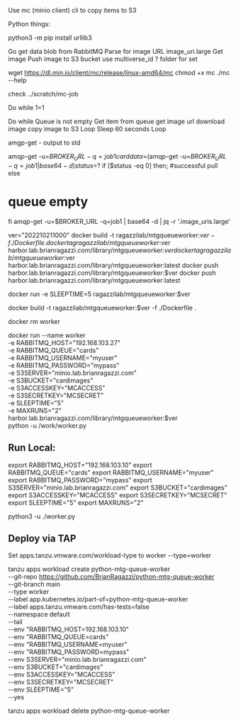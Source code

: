 Use mc (minio client) cli to copy items to S3

Python things:

python3 -m pip install urllib3



Go get data blob from RabbitMQ
Parse for image URL
 image_uri.large
Get image
Push image to S3 bucket
  use multiverse_id ?
  folder for set



  wget https://dl.min.io/client/mc/release/linux-amd64/mc
  chmod +x mc
  ./mc --help


  check ../scratch/mc-job



Do while 1=1

  Do while Queue is not empty
    Get item from queue
      get image url
      download image
      copy image to S3
  Loop
  Sleep 60 seconds
Loop


amgp-get - output to std

amqp-get -u=$BROKER_URL -q=job1
carddata=$(amqp-get -u=$BROKER_URL -q=job1 | base64 -d)
status=$?
if [$status -eq 0] then;
  #successful pull
else
  # queue empty

fi
amqp-get -u=$BROKER_URL -q=job1 | base64 -d | jq -r '.image_uris.large'



ver="202210211000"
docker build -t ragazzilab/mtgqueueworker:$ver -f ./Dockerfile .
docker tag ragazzilab/mtgqueueworker:$ver harbor.lab.brianragazzi.com/library/mtgqueueworker:$ver
docker tag ragazzilab/mtgqueueworker:$ver harbor.lab.brianragazzi.com/library/mtgqueueworker:latest
docker push harbor.lab.brianragazzi.com/library/mtgqueueworker:$ver
docker push harbor.lab.brianragazzi.com/library/mtgqueueworker:latest


docker run -e SLEEPTIME=5 ragazzilab/mtgqueueworker:$ver

docker build -t ragazzilab/mtgqueueworker:$ver -f ./Dockerfile .

docker rm worker

docker run --name worker \
  -e RABBITMQ_HOST="192.168.103.27" \
  -e RABBITMQ_QUEUE="cards" \
  -e RABBITMQ_USERNAME="myuser" \
  -e RABBITMQ_PASSWORD="mypass" \
  -e S3SERVER="minio.lab.brianragazzi.com" \
  -e S3BUCKET="cardimages" \
  -e S3ACCESSKEY="MCACCESS" \
  -e S3SECRETKEY="MCSECRET" \
  -e SLEEPTIME="5" \
  -e MAXRUNS="2" \
  harbor.lab.brianragazzi.com/library/mtgqueueworker:$ver \
  python -u /work/worker.py



## Run Local:
export RABBITMQ_HOST="192.168.103.10"
export RABBITMQ_QUEUE="cards"
export RABBITMQ_USERNAME="myuser"
export RABBITMQ_PASSWORD="mypass"
export S3SERVER="minio.lab.brianragazzi.com"
export S3BUCKET="cardimages"
export S3ACCESSKEY="MCACCESS"
export S3SECRETKEY="MCSECRET"
export SLEEPTIME="5"
export MAXRUNS="2"

python3 -u ./worker.py



## Deploy via TAP
Set apps.tanzu.vmware.com/workload-type to worker
--type=worker

tanzu apps workload create python-mtg-queue-worker \
  --git-repo https://github.com/BrianRagazzi/python-mtg-queue-worker \
  --git-branch main \
  --type worker \
  --label app.kubernetes.io/part-of=python-mtg-queue-worker \
  --label apps.tanzu.vmware.com/has-tests=false \
  --namespace default \
  --tail \
  --env "RABBITMQ_HOST=192.168.103.10" \
  --env "RABBITMQ_QUEUE=cards" \
  --env "RABBITMQ_USERNAME=myuser" \
  --env "RABBITMQ_PASSWORD=mypass" \
  --env S3SERVER="minio.lab.brianragazzi.com" \
  --env S3BUCKET="cardimages" \
  --env S3ACCESSKEY="MCACCESS" \
  --env S3SECRETKEY="MCSECRET" \
  --env SLEEPTIME="5" \
  --yes


tanzu apps workload delete python-mtg-queue-worker
